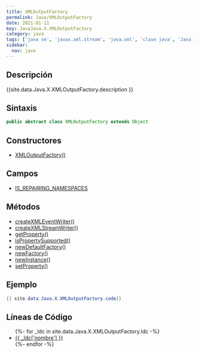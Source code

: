 ```yaml
---
title: XMLOutputFactory
permalink: Java/XMLOutputFactory
date: 2021-01-11
key: JavaJava.X.XMLOutputFactory
category: java
tags: ['java se', 'javax.xml.stream', 'java.xml', 'clase java', 'Java 1.6']
sidebar: 
  nav: java
---
```


## Descripción
{{site.data.Java.X.XMLOutputFactory.description }}

## Sintaxis
~~~java
public abstract class XMLOutputFactory extends Object
~~~

## Constructores
* [XMLOutputFactory()](/Java/XMLOutputFactory/XMLOutputFactory/)

## Campos
* [IS_REPAIRING_NAMESPACES](/Java/XMLOutputFactory/IS_REPAIRING_NAMESPACES)

## Métodos
* [createXMLEventWriter()](/Java/XMLOutputFactory/createXMLEventWriter)
* [createXMLStreamWriter()](/Java/XMLOutputFactory/createXMLStreamWriter)
* [getProperty()](/Java/XMLOutputFactory/getProperty)
* [isPropertySupported()](/Java/XMLOutputFactory/isPropertySupported)
* [newDefaultFactory()](/Java/XMLOutputFactory/newDefaultFactory)
* [newFactory()](/Java/XMLOutputFactory/newFactory)
* [newInstance()](/Java/XMLOutputFactory/newInstance)
* [setProperty()](/Java/XMLOutputFactory/setProperty)

## Ejemplo
~~~java
{{ site.data.Java.X.XMLOutputFactory.code}}
~~~

## Líneas de Código
<ul>
{%- for _ldc in site.data.Java.X.XMLOutputFactory.ldc -%}
   <li>
       <a href="{{_ldc['url'] }}">{{ _ldc['nombre'] }}</a>
   </li>
{%- endfor -%}
</ul>
